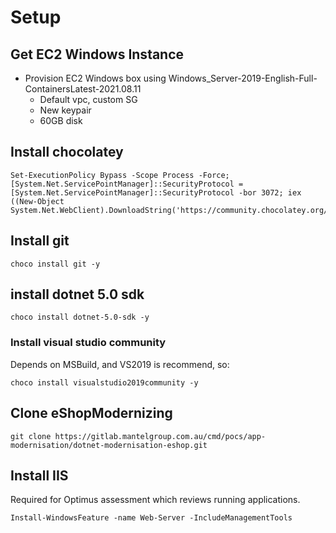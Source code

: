 # Setup

## Get EC2 Windows Instance

* Provision EC2 Windows box using Windows_Server-2019-English-Full-ContainersLatest-2021.08.11
  * Default vpc, custom SG
  * New keypair
  * 60GB disk

## Install chocolatey

```
Set-ExecutionPolicy Bypass -Scope Process -Force; [System.Net.ServicePointManager]::SecurityProtocol = [System.Net.ServicePointManager]::SecurityProtocol -bor 3072; iex ((New-Object System.Net.WebClient).DownloadString('https://community.chocolatey.org/install.ps1'))
```

## Install git

    choco install git -y

## install dotnet 5.0 sdk

    choco install dotnet-5.0-sdk -y

### Install visual studio community

Depends on MSBuild, and VS2019 is recommend, so:

    choco install visualstudio2019community -y

## Clone eShopModernizing

    git clone https://gitlab.mantelgroup.com.au/cmd/pocs/app-modernisation/dotnet-modernisation-eshop.git

## Install IIS

Required for Optimus assessment which reviews running applications.

    Install-WindowsFeature -name Web-Server -IncludeManagementTools
